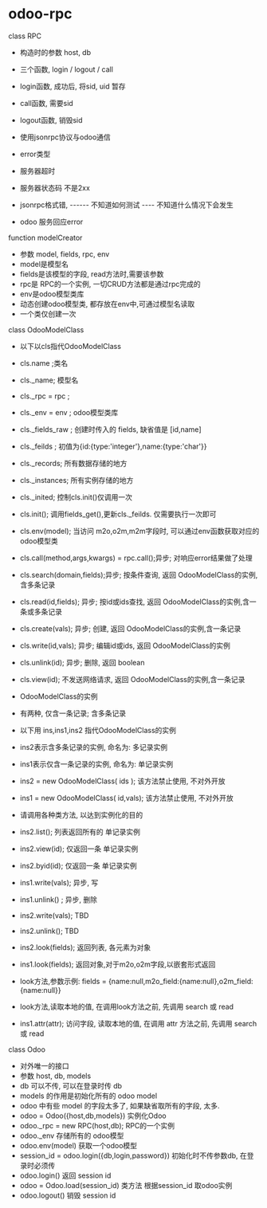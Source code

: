# odoo-rpc

class RPC
* 构造时的参数 host, db
* 三个函数, login / logout / call
* login函数, 成功后, 将sid, uid 暂存
* call函数, 需要sid
* logout函数, 销毁sid
* 使用jsonrpc协议与odoo通信

* error类型
* 服务器超时
* 服务器状态码 不是2xx
* jsonrpc格式错, ------ 不知道如何测试 ---- 不知道什么情况下会发生
* odoo 服务回应error


function modelCreator
* 参数 model, fields, rpc, env
* model是模型名
* fields是该模型的字段, read方法时,需要该参数
* rpc是 RPC的一个实例, 一切CRUD方法都是通过rpc完成的
* env是odoo模型类库
* 动态创建odoo模型类, 都存放在env中,可通过模型名读取
* 一个类仅创建一次


class OdooModelClass
* 以下以cls指代OdooModelClass
* cls.name ;类名
* cls.\_name; 模型名
* cls.\_rpc = rpc ;
* cls.\_env = env ; odoo模型类库
* cls.\_fields\_raw ; 创建时传入的 fields, 缺省值是 [id,name]
* cls.\_feilds ; 初值为{id:{type:'integer'},name:{type:'char'}}
* cls.\_records; 所有数据存储的地方 
* cls.\_instances; 所有实例存储的地方
* cls.\_inited; 控制cls.init()仅调用一次
* cls.init(); 调用fields_get(),更新cls.\_feilds. 仅需要执行一次即可
* cls.env(model); 当访问 m2o,o2m,m2m字段时, 可以通过env函数获取对应的odoo模型类
* cls.call(method,args,kwargs) = rpc.call();异步; 对响应error结果做了处理
* cls.search(domain,fields);异步; 按条件查询, 返回 OdooModelClass的实例,含多条记录
* cls.read(id,fields);  异步;  按id或ids查找, 返回 OdooModelClass的实例,含一条或多条记录
* cls.create(vals); 异步;  创建, 返回 OdooModelClass的实例,含一条记录
* cls.write(id,vals); 异步; 编辑id或ids, 返回 OdooModelClass的实例
* cls.unlink(id); 异步; 删除, 返回 boolean
* cls.view(id); 不发送网络请求, 返回 OdooModelClass的实例,含一条记录

* OdooModelClass的实例
* 有两种, 仅含一条记录; 含多条记录
* 以下用 ins,ins1,ins2 指代OdooModelClass的实例
* ins2表示含多条记录的实例, 命名为: 多记录实例
* ins1表示仅含一条记录的实例, 命名为: 单记录实例
* ins2 = new OdooModelClass( ids ); 该方法禁止使用, 不对外开放
* ins1 = new OdooModelClass( id,vals); 该方法禁止使用, 不对外开放
* 请调用各种类方法, 以达到实例化的目的
* ins2.list(); 列表返回所有的 单记录实例
* ins2.view(id); 仅返回一条 单记录实例
* ins2.byid(id); 仅返回一条 单记录实例
* ins1.write(vals); 异步, 写
* ins1.unlink() ;  异步, 删除
* ins2.write(vals); TBD
* ins2.unlink();   TBD
* ins2.look(fields);  返回列表, 各元素为对象
* ins1.look(fields);  返回对象,对于m2o,o2m字段,以嵌套形式返回
* look方法,参数示例: fields = {name:null,m2o\_field:{name:null},o2m\_field:{name:null}}
* look方法,读取本地的值, 在调用look方法之前, 先调用 search 或 read
* ins1.attr(attr); 访问字段, 读取本地的值, 在调用 attr 方法之前, 先调用 search 或 read


class Odoo 
* 对外唯一的接口
* 参数 host, db, models
* db 可以不传, 可以在登录时传 db
* models 的作用是初始化所有的 odoo model
* odoo 中有些 model 的字段太多了, 如果缺省取所有的字段, 太多.
* odoo = Odoo({host,db,models}) 实例化Odoo
* odoo.\_rpc = new RPC(host,db);   RPC的一个实例
* odoo.\_env 存储所有的 odoo模型
* odoo.env(model) 获取一个odoo模型
* session\_id = odoo.login({db,login,password})  初始化时不传参数db, 在登录时必须传
* odoo.login() 返回 session id
* odoo = Odoo.load(session\_id) 类方法 根据session\_id 取odoo实例
* odoo.logout() 销毁 session id

